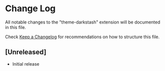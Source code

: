 # Change Log

All notable changes to the "theme-darkstash" extension will be documented in this file.

Check [Keep a Changelog](http://keepachangelog.com/) for recommendations on how to structure this file.

## [Unreleased]

- Initial release
